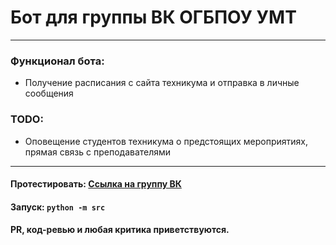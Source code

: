 # Бот для группы ВК ОГБПОУ УМТ

---

### Функционал бота:
* Получение расписания с сайта техникума и отправка в личные сообщения

### TODO:
* Оповещение студентов техникума о предстоящих мероприятиях, прямая связь с преподавателями
---

#### Протестировать: [Ссылка на группу ВК](https://vk.com/umt_raspisanie)

#### Запуск: `python -m src`

#### PR, код-ревью и любая критика приветствуются.

